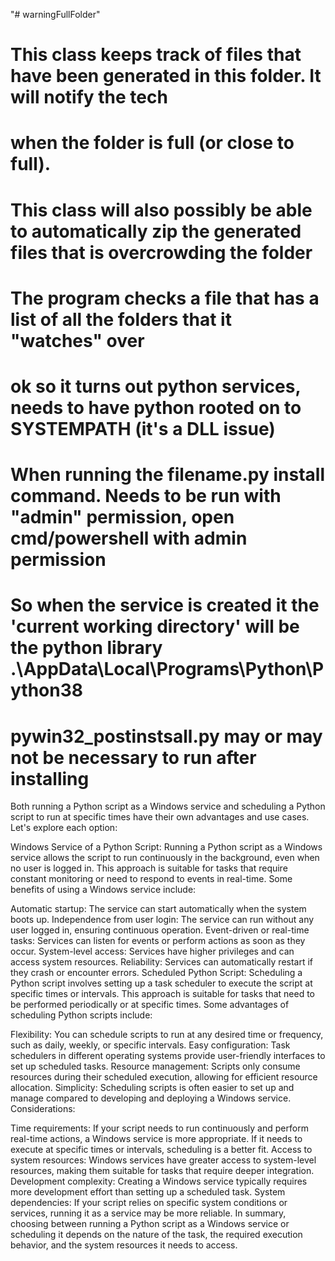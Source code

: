 "# warningFullFolder" 
# This class keeps track of files that have been generated in this folder. It will notify the tech
#   when the folder is full (or close to full).
# This class will also possibly be able to automatically zip the generated files that is overcrowding the folder
# The program checks a file that has a list of all the folders that it "watches" over
# ok so it turns out python services, needs to have python rooted on to SYSTEMPATH (it's a DLL issue)
# When running the filename.py install command. Needs to be run with "admin" permission, open cmd/powershell with admin permission 
# So when the service is created it the 'current working directory' will be the python library .\AppData\Local\Programs\Python\Python38
# pywin32_postinstsall.py may or may not be necessary to run after installing




Both running a Python script as a Windows service and scheduling a Python script to run at specific times have their own advantages and use cases. Let's explore each option:

Windows Service of a Python Script:
Running a Python script as a Windows service allows the script to run continuously in the background, even when no user is logged in. This approach is suitable for tasks that require constant monitoring or need to respond to events in real-time. Some benefits of using a Windows service include:

Automatic startup: The service can start automatically when the system boots up.
Independence from user login: The service can run without any user logged in, ensuring continuous operation.
Event-driven or real-time tasks: Services can listen for events or perform actions as soon as they occur.
System-level access: Services have higher privileges and can access system resources.
Reliability: Services can automatically restart if they crash or encounter errors.
Scheduled Python Script:
Scheduling a Python script involves setting up a task scheduler to execute the script at specific times or intervals. This approach is suitable for tasks that need to be performed periodically or at specific times. Some advantages of scheduling Python scripts include:

Flexibility: You can schedule scripts to run at any desired time or frequency, such as daily, weekly, or specific intervals.
Easy configuration: Task schedulers in different operating systems provide user-friendly interfaces to set up scheduled tasks.
Resource management: Scripts only consume resources during their scheduled execution, allowing for efficient resource allocation.
Simplicity: Scheduling scripts is often easier to set up and manage compared to developing and deploying a Windows service.
Considerations:

Time requirements: If your script needs to run continuously and perform real-time actions, a Windows service is more appropriate. If it needs to execute at specific times or intervals, scheduling is a better fit.
Access to system resources: Windows services have greater access to system-level resources, making them suitable for tasks that require deeper integration.
Development complexity: Creating a Windows service typically requires more development effort than setting up a scheduled task.
System dependencies: If your script relies on specific system conditions or services, running it as a service may be more reliable.
In summary, choosing between running a Python script as a Windows service or scheduling it depends on the nature of the task, the required execution behavior, and the system resources it needs to access.